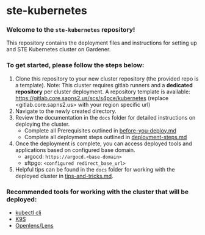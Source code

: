 # ste-kubernetes

### Welcome to the `ste-kubernetes` repository!

This repository contains the deployment files and instructions for setting up and STE Kubernetes cluster on Gardener.

### To get started, please follow the steps below:

1. Clone this repository to your new cluster repository (the provided repo is a template).
      Note: This cluster requires gitlab runners and a **dedicated** **repository** per cluster deployment.
      A repository template is available: https://gitlab.core.sapns2.us/scs/s4pce/kubernetes (replace <gitlab.core.sapns2.us> with your region specific url)
2. Navigate to the newly created directory.
3. Review the documentation in the `docs` folder for detailed instructions on deploying the cluster.
   - Complete all Prerequisites outlined in [before-you-deploy.md](docs/before-you-deploy.md)
   - Complete all deployment steps outlined in [deployment-steps.md](docs/deployment-steps.md)
4. Once the deployment is complete, you can access deployed tools and applications based on configured base domain.
   - argocd: `https://argocd.<base-domain>`
   - sftpgo: `<configured redirect_base_url>`
5. Helpful tips can be found in the `docs` folder for working with the deployed cluster in [tips-and-tricks.md](docs/tips-and-tricks.md).

### Recommended tools for working with the cluster that will be deployed:
- [kubectl cli](docs/tips-and-tricks.md#accessing-the-cluster-via-kubectl)
- [K9S](docs/tips-and-tricks.md#accessing-the-cluster-via-with-k9s)
- [Openlens/Lens](docs/tips-and-tricks.md#accessing-the-cluster-via-with-openlenslens)
